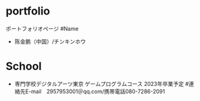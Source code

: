 # portfolio
ポートフォリオページ
#Name
- 陈金鹏（中国）/チンキンホウ
# School
- 専門学校デジタルアーツ東京 ゲームプログラムコース 2023年卒業予定
#連絡先E-mail　2957953001＠qq.com/携帯電話080-7286-2091
